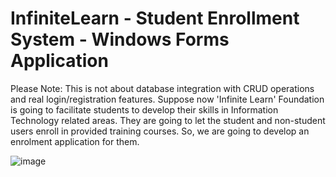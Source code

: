 # InfiniteLearn - Student Enrollment System - Windows Forms Application
Please Note: This is not about database integration with CRUD operations and real login/registration features.
Suppose now 'Infinite Learn' Foundation is going to facilitate students to develop their skills in Information Technology related areas. They are going to let the student and non-student users enroll in provided training courses. So, we are going to develop an enrolment application for them.

![image](https://user-images.githubusercontent.com/49782156/169663406-9ecb3de7-46d6-4f3b-98bd-b5623aa63d1d.png)

